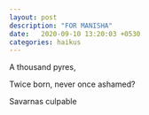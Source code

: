 ```yaml
---
layout: post
description: "FOR MANISHA"
date:   2020-09-10 13:20:03 +0530
categories: haikus
---
```

A thousand pyres,

Twice born, never once ashamed?

Savarnas culpable
